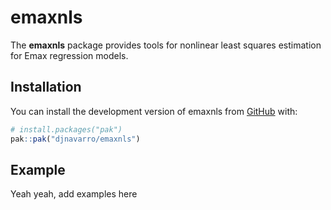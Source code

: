 
<!-- README.md is generated from README.Rmd. Please edit that file -->

# emaxnls

<!-- badges: start -->

<!-- badges: end -->

The **emaxnls** package provides tools for nonlinear least squares
estimation for Emax regression models.

## Installation

You can install the development version of emaxnls from
[GitHub](https://github.com/) with:

``` r
# install.packages("pak")
pak::pak("djnavarro/emaxnls")
```

## Example

Yeah yeah, add examples here
